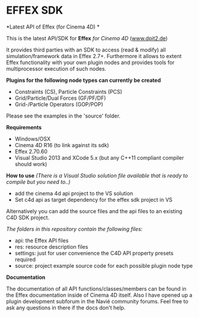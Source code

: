 # EFFEX SDK
*Latest API of Effex (for Cinema 4D) *

This is the latest API/SDK for **Effex** *for Cinema 4D* (www.dpit2.de)

It provides third parties with an SDK to access (read & modify) all simulation/framework data in Effex 2.7+.
Furthermore it allows to extent Effex functionality with your own plugin nodes and provides tools for multiprocessor execution of such nodes.

**Plugins for the following node types can currently be created**
- Constraints (CS), Particle Constraints (PCS)
- Grid/Particle/Dual Forces (GF/PF/DF)
- Grid-/Particle Operators (GOP/POP)

Please see the examples in the 'source' folder.

**Requirements**
- Windows/OSX
- Cinema 4D R16 (to link against its sdk)
- Effex 2.70.60
- Visual Studio 2013 and XCode 5.x (but any C++11 compliant compiler should work)

**How to use**
*(There is a Visual Studio solution file available that is ready to compile but you need to..)*
- add the cinema 4d api project to the VS solution
- Set c4d api as target dependency for the effex sdk project in VS

Alternatively you can add the source files and the api files to an existing C4D SDK project.

*The folders in this repository contain the following files:*
- api: the Effex API files
- res: resource description files
- settings: just for user convenience the C4D API property presets required
- source: project example source code for each possible plugin node type


**Documentation**

The documentation of all API functions/classes/members can be found in the Effex documentation inside of Cinema 4D itself.
Also I have opened up a plugin development subforum in the Navié community forums. 
Feel free to ask any questions in there if the docs don't help.

